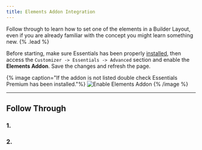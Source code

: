 ```yaml
---
title: Elements Addon Integration
---
```


Follow through to learn how to set one of the elements in a Builder Layout, even if you are already familiar with the concept you might learn something new. {% .lead %}

Before starting, make sure Essentials has been properly [installed](../../integration), then access the `Customizer -> Essentials -> Advanced` section and enable the **Elements Addon**. Save the changes and refresh the page.

{% image caption="If the addon is not listed double check Essentials Premium has been installed."%}
![Enable Elements Addon](/assets/ytp/elements/integration/enable-addon.gif)
{% /image %}

---

## Follow Through

### 1.

### 2.